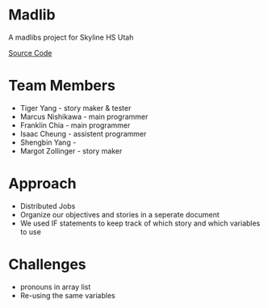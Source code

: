 # Madlib
A madlibs project for Skyline HS Utah 

[Source Code](https://github.com/fugu2000/madlib/tree/main/src)

# Team Members
* Tiger Yang - story maker & tester
* Marcus Nishikawa - main programmer
* Franklin Chia - main programmer
* Isaac Cheung - assistent programmer
* Shengbin Yang -
* Margot Zollinger - story maker 

# Approach 
* Distributed Jobs
* Organize our objectives and stories in a seperate document
* We used IF statements to keep track of which story and which variables to use 

# Challenges 
* pronouns in array list
* Re-using the same variables
